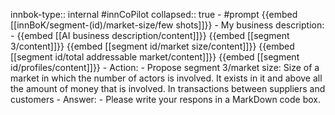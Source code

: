 innbok-type:: internal
#innCoPilot
collapsed:: true
	- #prompt {{embed [[innBoK/segment-(id)/market-size/few shots]]}}
		- My business description:
		- {{embed [[AI business description/content]]}} {{embed [[segment 3/content]]}} {{embed [[segment id/market size/content]]}} {{embed [[segment id/total addressable market/content]]}} {{embed [[segment id/profiles/content]]}}
		- Action:
		- Propose segment 3/market size: Size of a market in which the number of actors is involved. It exists in it and above all the amount of money that is involved. In transactions between suppliers and customers
		- Answer:
		- Please write your respons in a MarkDown code box.


